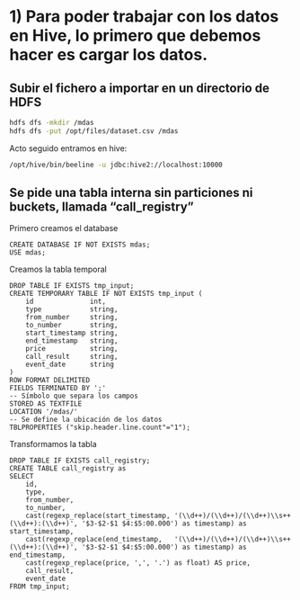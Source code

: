 # 1) Para poder trabajar con los datos en Hive, lo primero que debemos hacer es cargar los datos.

## Subir el fichero a importar en un directorio de HDFS
```bash
hdfs dfs -mkdir /mdas
hdfs dfs -put /opt/files/dataset.csv /mdas
```

Acto seguido entramos en hive:
```bash
/opt/hive/bin/beeline -u jdbc:hive2://localhost:10000
```

## Se pide una tabla interna sin particiones ni buckets, llamada “call\_registry”
Primero creamos el database
```hive
CREATE DATABASE IF NOT EXISTS mdas;
USE mdas;
```

Creamos la tabla temporal
```hive
DROP TABLE IF EXISTS tmp_input;
CREATE TEMPORARY TABLE IF NOT EXISTS tmp_input (
	id              int,
	type            string,
	from_number     string,
	to_number       string,
	start_timestamp string,
	end_timestamp   string,
	price           string,
	call_result     string,
	event_date      string
)
ROW FORMAT DELIMITED
FIELDS TERMINATED BY ';'
-- Símbolo que separa los campos
STORED AS TEXTFILE
LOCATION '/mdas/'
-- Se define la ubicación de los datos
TBLPROPERTIES ("skip.header.line.count"="1");
```

Transformamos la tabla
```hive
DROP TABLE IF EXISTS call_registry;
CREATE TABLE call_registry as
SELECT
	id,
	type,
	from_number,
	to_number,
	cast(regexp_replace(start_timestamp, '(\\d++)/(\\d++)/(\\d++)\\s++(\\d++):(\\d++)', '$3-$2-$1 $4:$5:00.000') as timestamp) as start_timestamp,
	cast(regexp_replace(end_timestamp,   '(\\d++)/(\\d++)/(\\d++)\\s++(\\d++):(\\d++)', '$3-$2-$1 $4:$5:00.000') as timestamp) as end_timestamp,
	cast(regexp_replace(price, ',', '.') as float) AS price,
	call_result,
	event_date
FROM tmp_input;
```
